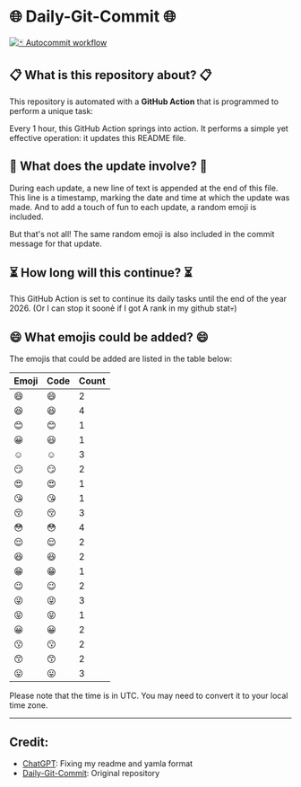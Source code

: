 # 🌐 Daily-Git-Commit 🌐

[![🃏 Autocommit workflow](https://github.com/kleqing/git-auto-commit/actions/workflows/main.yaml/badge.svg?event=check_run)](https://github.com/kleqing/git-auto-commit/actions/workflows/main.yaml)

## 📋 What is this repository about? 📋

This repository is automated with a **GitHub Action** that is programmed to perform a unique task:

Every 1 hour, this GitHub Action springs into action. It performs a simple yet effective operation: it updates this README file.

## 🔄 What does the update involve? 🔄

During each update, a new line of text is appended at the end of this file. This line is a timestamp, marking the date and time at which the update was made. And to add a touch of fun to each update, a random emoji is included.

But that's not all! The same random emoji is also included in the commit message for that update.

## ⏳ How long will this continue? ⏳

This GitHub Action is set to continue its daily tasks until the end of the year 2026. (Or I can stop it soonẻ if I got A rank in my github stat💀)

## 😄 What emojis could be added? 😄

The emojis that could be added are listed in the table below:

| Emoji | Code | Count |
| --- | --- | --- |
| 😄 | :smile: | 2 |
| 😆 | :laughing: | 4 |
| 😊 | :blush: | 1 |
| 😀 | :smiley: | 1 |
| ☺️ | :relaxed: | 3 |
| 😏 | :smirk: | 2 |
| 😍 | :heart_eyes: | 1 |
| 😘 | :kissing_heart: | 1 |
| 😚 | :kissing_closed_eyes: | 3 |
| 😳 | :flushed: | 4 |
| 😌 | :relieved: | 2 |
| 😆 | :satisfied: | 2 |
| 😁 | :grin: | 1 |
| 😉 | :wink: | 2 |
| 😜 | :stuck_out_tongue_winking_eye: | 3 |
| 😝 | :stuck_out_tongue_closed_eyes: | 1 |
| 😀 | :grinning: | 2 |
| 😗 | :kissing: | 2 |
| 😙 | :kissing_smiling_eyes: | 2 |
| 😛 | :stuck_out_tongue: | 3 |

Please note that the time is in UTC. You may need to convert it to your local time zone.

---

## Credit:

- [ChatGPT](chatgpt.com): Fixing my readme and yamla format
- [Daily-Git-Commit](https://github.com/diegomarty/daily-git-commit): Original repository


